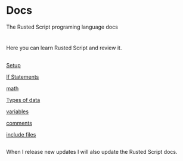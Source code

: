 # Docs
The Rusted Script programing language docs

#
Here you can learn Rusted Script and review it.

##

[Setup](https://github.com/Rusted-Script/Docs/blob/master/src/setup.md)

[If Statements](https://github.com/Rusted-Script/Docs/blob/master/src/if_statements.md)

[math](https://github.com/Rusted-Script/Docs/blob/master/src/math.md)

[Types of data](https://github.com/Rusted-Script/Docs/blob/master/src/types_of_data.md)

[variables](https://github.com/Rusted-Script/Docs/blob/master/src/variables.md)

[comments](https://github.com/Rusted-Script/Docs/blob/master/src/comments.md)

[include files](https://github.com/Rusted-Script/Docs/blob/master/src/include_files.md)

##

When I release new updates I will also update the Rusted Script docs.
